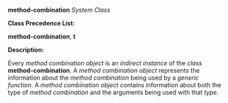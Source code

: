 **method-combination** *System Class* 



**Class Precedence List:** 



**method-combination**, **t** 



**Description:** 



Every *method combination object* is an *indirect instance* of the *class* **method-combination**. A *method combination object* represents the information about the *method combination* being used by a *generic function*. A *method combination object* contains information about both the type of *method combination* and the arguments being used with that *type*. 



